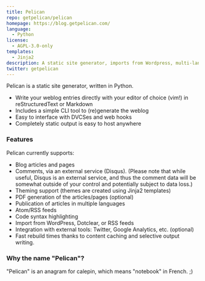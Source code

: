 ```yaml
---
title: Pelican
repo: getpelican/pelican
homepage: https://blog.getpelican.com/
language:
  - Python
license:
  - AGPL-3.0-only
templates:
  - Jinja2
description: A static site generator, imports from Wordpress, multi-lang publishing.
twitter: getpelican
---
```


Pelican is a static site generator, written in Python.

- Write your weblog entries directly with your editor of choice (vim!) in reStructuredText or Markdown
- Includes a simple CLI tool to (re)generate the weblog
- Easy to interface with DVCSes and web hooks
- Completely static output is easy to host anywhere

### Features

Pelican currently supports:

- Blog articles and pages
- Comments, via an external service (Disqus). (Please note that while useful, Disqus is an external service, and thus the comment data will be somewhat outside of your control and potentially subject to data loss.)
- Theming support (themes are created using Jinja2 templates)
- PDF generation of the articles/pages (optional)
- Publication of articles in multiple languages
- Atom/RSS feeds
- Code syntax highlighting
- Import from WordPress, Dotclear, or RSS feeds
- Integration with external tools: Twitter, Google Analytics, etc. (optional)
- Fast rebuild times thanks to content caching and selective output writing.

### Why the name "Pelican"?

"Pelican" is an anagram for calepin, which means "notebook" in French. ;)
